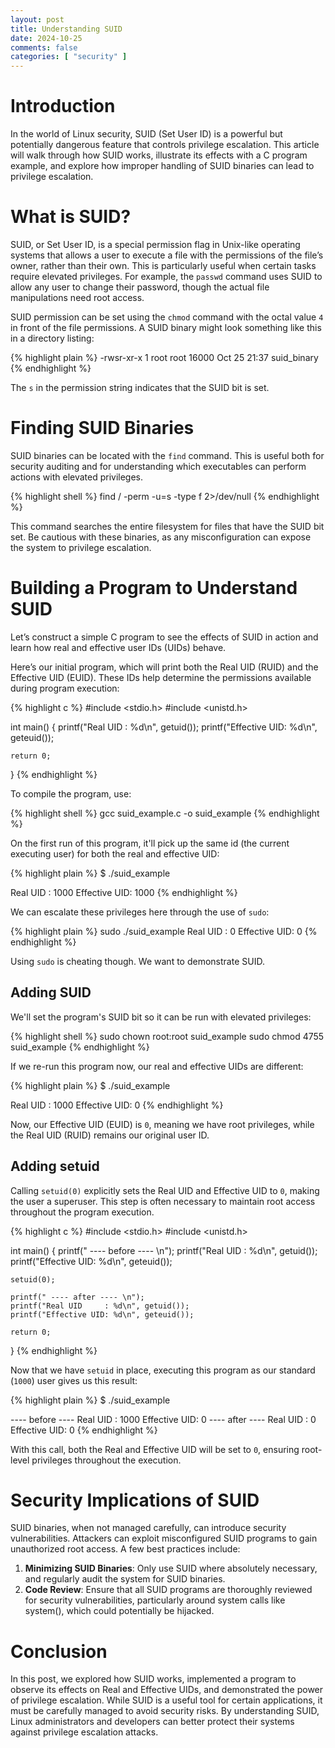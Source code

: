 ```yaml
---
layout: post
title: Understanding SUID
date: 2024-10-25
comments: false
categories: [ "security" ]
---
```


# Introduction

In the world of Linux security, SUID (Set User ID) is a powerful but potentially dangerous feature that controls 
privilege escalation. This article will walk through how SUID works, illustrate its effects with a C program example, 
and explore how improper handling of SUID binaries can lead to privilege escalation.

# What is SUID?

SUID, or Set User ID, is a special permission flag in Unix-like operating systems that allows a user to execute a file 
with the permissions of the file’s owner, rather than their own. This is particularly useful when certain tasks require 
elevated privileges. For example, the `passwd` command uses SUID to allow any user to change their password, though the 
actual file manipulations need root access.

SUID permission can be set using the `chmod` command with the octal value `4` in front of the file permissions. A SUID 
binary might look something like this in a directory listing:

{% highlight plain %}
-rwsr-xr-x 1 root    root      16000 Oct 25 21:37 suid_binary
{% endhighlight %}

The `s` in the permission string indicates that the SUID bit is set.

# Finding SUID Binaries

SUID binaries can be located with the `find` command. This is useful both for security auditing and for understanding 
which executables can perform actions with elevated privileges.

{% highlight shell %}
find / -perm -u=s -type f 2>/dev/null
{% endhighlight %}

This command searches the entire filesystem for files that have the SUID bit set. Be cautious with these binaries, as 
any misconfiguration can expose the system to privilege escalation.

# Building a Program to Understand SUID

Let’s construct a simple C program to see the effects of SUID in action and learn how real and effective user IDs (UIDs) 
behave.

Here’s our initial program, which will print both the Real UID (RUID) and the Effective UID (EUID). These IDs help 
determine the permissions available during program execution:

{% highlight c %}
#include <stdio.h>
#include <unistd.h>

int main() {
    printf("Real UID     : %d\n", getuid());
    printf("Effective UID: %d\n", geteuid());

    return 0;
}
{% endhighlight %}

To compile the program, use:

{% highlight shell %}
gcc suid_example.c -o suid_example
{% endhighlight %}

On the first run of this program, it'll pick up the same id (the current executing user) for both the real and 
effective UID:

{% highlight plain %}
$ ./suid_example

Real UID     : 1000
Effective UID: 1000
{% endhighlight %}

We can escalate these privileges here through the use of `sudo`:

{% highlight plain %}
sudo ./suid_example
Real UID     : 0
Effective UID: 0 
{% endhighlight %}

Using `sudo` is cheating though. We want to demonstrate SUID.

## Adding SUID

We'll set the program's SUID bit so it can be run with elevated privileges:

{% highlight shell %}
sudo chown root:root suid_example
sudo chmod 4755 suid_example
{% endhighlight %}

If we re-run this program now, our real and effective UIDs are different:

{% highlight plain %}
$ ./suid_example

Real UID     : 1000
Effective UID: 0
{% endhighlight %}

Now, our Effective UID (EUID) is `0`, meaning we have root privileges, while the Real UID (RUID) remains our original 
user ID.

## Adding setuid

Calling `setuid(0)` explicitly sets the Real UID and Effective UID to `0`, making the user a superuser. This step is 
often necessary to maintain root access throughout the program execution.

{% highlight c %}
#include <stdio.h>
#include <unistd.h>

int main() {
    printf(" ---- before ---- \n");
    printf("Real UID     : %d\n", getuid());
    printf("Effective UID: %d\n", geteuid());

    setuid(0);

    printf(" ---- after ---- \n");
    printf("Real UID     : %d\n", getuid());
    printf("Effective UID: %d\n", geteuid());

    return 0;
}
{% endhighlight %}

Now that we have `setuid` in place, executing this program as our standard (`1000`) user gives us this result:

{% highlight plain %}
$ ./suid_example

 ---- before ---- 
Real UID     : 1000
Effective UID: 0
 ---- after ---- 
Real UID     : 0
Effective UID: 0
{% endhighlight %}

With this call, both the Real and Effective UID will be set to `0`, ensuring root-level privileges throughout 
the execution.

# Security Implications of SUID

SUID binaries, when not managed carefully, can introduce security vulnerabilities. Attackers can exploit misconfigured 
SUID programs to gain unauthorized root access. A few best practices include:

1. **Minimizing SUID Binaries**: Only use SUID where absolutely necessary, and regularly audit the system for SUID binaries.
2. **Code Review**: Ensure that all SUID programs are thoroughly reviewed for security vulnerabilities, particularly around system calls like system(), which could potentially be hijacked.

# Conclusion

In this post, we explored how SUID works, implemented a program to observe its effects on Real and Effective UIDs, and 
demonstrated the power of privilege escalation. While SUID is a useful tool for certain applications, it must be 
carefully managed to avoid security risks. By understanding SUID, Linux administrators and developers can better protect 
their systems against privilege escalation attacks.
